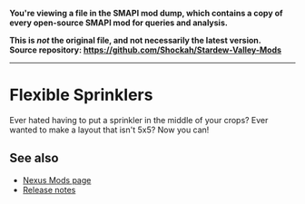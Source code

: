 **You're viewing a file in the SMAPI mod dump, which contains a copy of every open-source SMAPI mod
for queries and analysis.**

**This is _not_ the original file, and not necessarily the latest version.**  
**Source repository: https://github.com/Shockah/Stardew-Valley-Mods**

----

# Flexible Sprinklers
Ever hated having to put a sprinkler in the middle of your crops? Ever wanted to make a layout that isn't 5x5? Now you can!

## See also
* [Nexus Mods page](https://www.nexusmods.com/stardewvalley/mods/10931)
* [Release notes](release-notes.md)